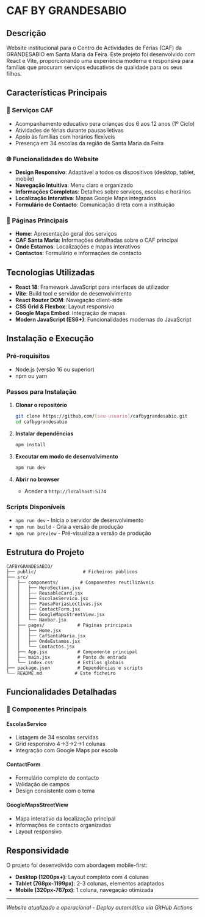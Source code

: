 # CAF BY GRANDESABIO

## Descrição

Website institucional para o Centro de Actividades de Férias (CAF) da GRANDESABIO em Santa Maria da Feira. Este projeto foi desenvolvido com React e Vite, proporcionando uma experiência moderna e responsiva para famílias que procuram serviços educativos de qualidade para os seus filhos.

## Características Principais

### 🏫 Serviços CAF

- Acompanhamento educativo para crianças dos 6 aos 12 anos (1º Ciclo)
- Atividades de férias durante pausas letivas
- Apoio às famílias com horários flexíveis
- Presença em 34 escolas da região de Santa Maria da Feira

### 🌐 Funcionalidades do Website

- **Design Responsivo**: Adaptável a todos os dispositivos (desktop, tablet, mobile)
- **Navegação Intuitiva**: Menu claro e organizado
- **Informações Completas**: Detalhes sobre serviços, escolas e horários
- **Localização Interativa**: Mapas Google Maps integrados
- **Formulário de Contacto**: Comunicação direta com a instituição

### 📱 Páginas Principais

- **Home**: Apresentação geral dos serviços
- **CAF Santa Maria**: Informações detalhadas sobre o CAF principal
- **Onde Estamos**: Localizações e mapas interativos
- **Contactos**: Formulário e informações de contacto

## Tecnologias Utilizadas

- **React 18**: Framework JavaScript para interfaces de utilizador
- **Vite**: Build tool e servidor de desenvolvimento
- **React Router DOM**: Navegação client-side
- **CSS Grid & Flexbox**: Layout responsivo
- **Google Maps Embed**: Integração de mapas
- **Modern JavaScript (ES6+)**: Funcionalidades modernas do JavaScript

## Instalação e Execução

### Pré-requisitos

- Node.js (versão 16 ou superior)
- npm ou yarn

### Passos para Instalação

1. **Clonar o repositório**

   ```bash
   git clone https://github.com/[seu-usuario]/cafbygrandesabio.git
   cd cafbygrandesabio
   ```

2. **Instalar dependências**

   ```bash
   npm install
   ```

3. **Executar em modo de desenvolvimento**

   ```bash
   npm run dev
   ```

4. **Abrir no browser**
   - Aceder a `http://localhost:5174`

### Scripts Disponíveis

- `npm run dev` - Inicia o servidor de desenvolvimento
- `npm run build` - Cria a versão de produção
- `npm run preview` - Pré-visualiza a versão de produção

## Estrutura do Projeto

```
CAFBYGRANDESABIO/
├── public/                 # Ficheiros públicos
├── src/
│   ├── components/        # Componentes reutilizáveis
│   │   ├── HeroSection.jsx
│   │   ├── ReusableCard.jsx
│   │   ├── EscolasServico.jsx
│   │   ├── PausaFeriasLectivas.jsx
│   │   ├── ContactForm.jsx
│   │   ├── GoogleMapsStreetView.jsx
│   │   └── Navbar.jsx
│   ├── pages/            # Páginas principais
│   │   ├── Home.jsx
│   │   ├── CafSantaMaria.jsx
│   │   ├── OndeEstamos.jsx
│   │   └── Contactos.jsx
│   ├── App.jsx           # Componente principal
│   ├── main.jsx          # Ponto de entrada
│   └── index.css         # Estilos globais
├── package.json          # Dependências e scripts
└── README.md            # Este ficheiro
```

## Funcionalidades Detalhadas

### 🎯 Componentes Principais

#### EscolasServico

- Listagem de 34 escolas servidas
- Grid responsivo 4→3→2→1 colunas
- Integração com Google Maps por escola

#### ContactForm

- Formulário completo de contacto
- Validação de campos
- Design consistente com o tema

#### GoogleMapsStreetView

- Mapa interativo da localização principal
- Informações de contacto organizadas
- Layout responsivo

## Responsividade

O projeto foi desenvolvido com abordagem mobile-first:

- **Desktop (1200px+)**: Layout completo com 4 colunas
- **Tablet (768px-1199px)**: 2-3 colunas, elementos adaptados
- **Mobile (320px-767px)**: 1 coluna, navegação otimizada

---

_Website atualizado e operacional - Deploy automático via GitHub Actions_
